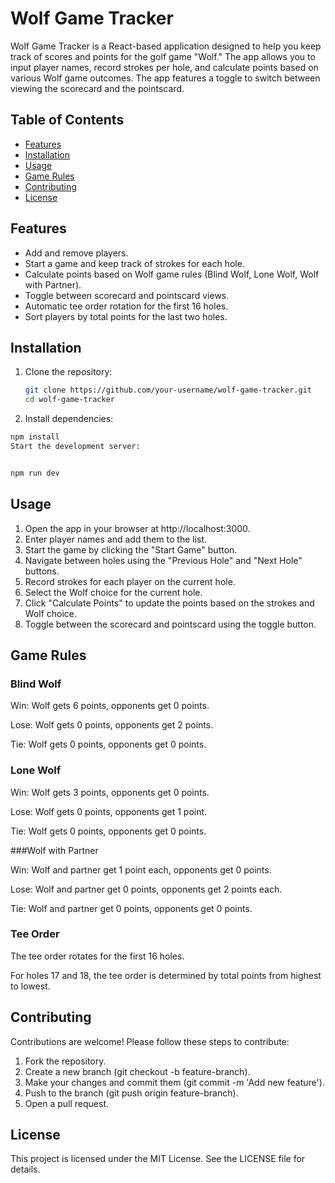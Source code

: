 # Wolf Game Tracker

Wolf Game Tracker is a React-based application designed to help you keep track of scores and points for the golf game "Wolf." The app allows you to input player names, record strokes per hole, and calculate points based on various Wolf game outcomes. The app features a toggle to switch between viewing the scorecard and the pointscard.

## Table of Contents

- [Features](#features)
- [Installation](#installation)
- [Usage](#usage)
- [Game Rules](#game-rules)
- [Contributing](#contributing)
- [License](#license)

## Features

- Add and remove players.
- Start a game and keep track of strokes for each hole.
- Calculate points based on Wolf game rules (Blind Wolf, Lone Wolf, Wolf with Partner).
- Toggle between scorecard and pointscard views.
- Automatic tee order rotation for the first 16 holes.
- Sort players by total points for the last two holes.

## Installation

1. Clone the repository:
   ```bash
   git clone https://github.com/your-username/wolf-game-tracker.git
   cd wolf-game-tracker
   ```
2. Install dependencies:

  ```bash
  npm install
  Start the development server:

  ```
  ```bash
  
  npm run dev
  ```

## Usage
1. Open the app in your browser at http://localhost:3000.
2. Enter player names and add them to the list.
3. Start the game by clicking the "Start Game" button.
4. Navigate between holes using the "Previous Hole" and "Next Hole" buttons.
5. Record strokes for each player on the current hole.
6. Select the Wolf choice for the current hole.
7. Click "Calculate Points" to update the points based on the strokes and Wolf choice.
8. Toggle between the scorecard and pointscard using the toggle button.
## Game Rules
### Blind Wolf

Win: Wolf gets 6 points, opponents get 0 points.

Lose: Wolf gets 0 points, opponents get 2 points.

Tie: Wolf gets 0 points, opponents get 0 points.

### Lone Wolf

Win: Wolf gets 3 points, opponents get 0 points.

Lose: Wolf gets 0 points, opponents get 1 point.

Tie: Wolf gets 0 points, opponents get 0 points.

###Wolf with Partner

Win: Wolf and partner get 1 point each, opponents get 0 points.

Lose: Wolf and partner get 0 points, opponents get 2 points each.

Tie: Wolf and partner get 0 points, opponents get 0 points.

### Tee Order

The tee order rotates for the first 16 holes.

For holes 17 and 18, the tee order is determined by total points from highest to lowest.

## Contributing
Contributions are welcome! Please follow these steps to contribute:

1. Fork the repository.
2. Create a new branch (git checkout -b feature-branch).
3. Make your changes and commit them (git commit -m 'Add new feature').
4. Push to the branch (git push origin feature-branch).
5. Open a pull request.

## License
This project is licensed under the MIT License. See the LICENSE file for details.



